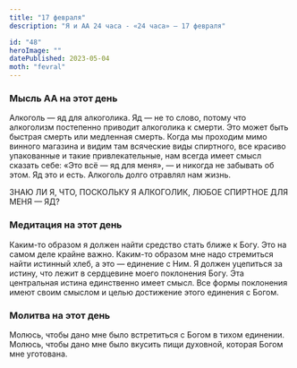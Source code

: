 ```yaml
---
title: "17 февраля"
description: "Я и АА 24 часа - «24 часа» — 17 февраля"

id: "48"
heroImage: ""
datePublished: 2023-05-04
moth: "fevral"
---
```


### Мысль АА на этот день

Алкоголь — яд для алкоголика. Яд — не то слово, потому что алкоголизм
постепенно приводит алкоголика к смерти. Это может быть быстрая смерть или
медленная смерть. Когда мы проходим мимо винного магазина и видим там
всяческие виды спиртного, все красиво упакованные и такие привлекательные, нам
всегда имеет смысл сказать себе: «Это всё — яд для меня», — и никогда не
забывать об этом. Яд это и есть. Алкоголь долго отравлял нам жизнь.

ЗНАЮ ЛИ Я, ЧТО, ПОСКОЛЬКУ Я АЛКОГОЛИК, ЛЮБОЕ СПИРТНОЕ ДЛЯ МЕНЯ — ЯД?

### Медитация на этот день

Каким-то образом я должен найти средство стать ближе к Богу. Это на самом деле
крайне важно. Каким-то образом мне надо стремиться найти истинный хлеб, а это
— единение с Ним. Я должен уцепиться за истину, что лежит в сердцевине моего
поклонения Богу. Эта центральная истина единственно имеет смысл. Все формы
поклонения имеют своим смыслом и целью достижение этого единения с Богом.

### Молитва на этот день

Молюсь, чтобы дано мне было встретиться с Богом в тихом единении. Молюсь,
чтобы дано мне было вкусить пищи духовной, которая Богом мне уготована.
